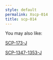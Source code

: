 ```yaml
---
style: default
permalink: Xscp-014
title: scp-014
---
```

You may also like:

[SCP-173-J](http://scp-wiki.net/scp-173-j)

[SCP-1347-1353-J](http://scp-wiki.net/scp-1347-1353-j)

